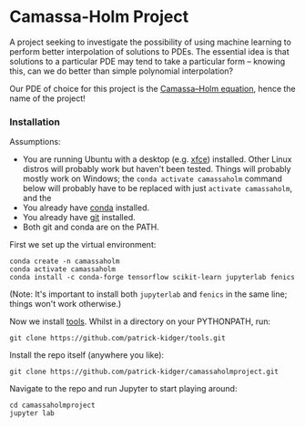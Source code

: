 # Camassa-Holm Project

A project seeking to investigate the possibility of using machine learning to perform better interpolation of solutions to PDEs. The essential idea is that solutions to a particular PDE may tend to take a particular form &ndash; knowing this, can we do better than simple polynomial interpolation?

Our PDE of choice for this project is the [Camassa&ndash;Holm equation](https://en.wikipedia.org/wiki/Camassa-Holm_equation), hence the name of the project!

### Installation

Assumptions:
* You are running Ubuntu with a desktop (e.g. [xfce](https://xfce.org/)) installed. Other Linux distros will probably work but haven't been tested. Things will probably mostly work on Windows; the `conda activate camassaholm` command below will probably have to be replaced with just `activate camassaholm`, and the 
* You already have [conda](https://conda.io/miniconda.html) installed.
* You already have [git](https://git-scm.com/) installed.
* Both git and conda are on the PATH.

First we set up the virtual environment:

```
conda create -n camassaholm
conda activate camassaholm
conda install -c conda-forge tensorflow scikit-learn jupyterlab fenics
```

(Note: It's important to install both `jupyterlab` and `fenics` in the same line; things won't work otherwise.)

Now we install [tools](https://github.com/patrick-kidger/tools). Whilst in a directory on your PYTHONPATH, run:

```
git clone https://github.com/patrick-kidger/tools.git
```

Install the repo itself (anywhere you like):

```
git clone https://github.com/patrick-kidger/camassaholmproject.git
```

Navigate to the repo and run Jupyter to start playing around:

```
cd camassaholmproject
jupyter lab
```